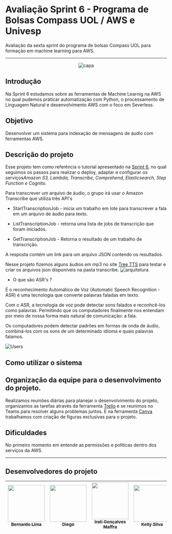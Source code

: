 # Avaliação Sprint 6 - Programa de Bolsas Compass UOL / AWS e Univesp

Avaliação da sexta sprint do programa de bolsas Compass UOL para formação em machine learning para AWS.


***

<div align="center">

![capa](https://user-images.githubusercontent.com/117780664/235557259-4fba4e86-5a6d-429d-b524-eecfe3ffaa3e.png)

</div>



## Introdução

Na Sprint 6 estudamos sobre as ferramentas de Machine Learnig na AWS no qual pudemos práticar automatização com Python, o processamento de Linguagem Natural e desenvolvimento AWS com o foco em Severless. 

## Objetivo

Desenvolver um sistema para indexação de mensagens de áudio com ferramentas AWS.


## Descrição do projeto

Esse projeto tem como referência o tutorial apresentado na [Sprint 6](https://github.com/Compass-pb-aws-2023-Univesp/sprint-6-pb-aws-univesp/tree/main), no qual seguimos os passos para realizar o deploy, adaptar e configurar os serviços*Amazon S3, Lambda, Transcribe, Comprehend, Elasticsearch, Step Function e Cognito.*

Para transcrever um arquivo de áudio, o grupo irá usar o Amazon Transcribe que utiliza três API's

* StartTranscriptionJob - inicia um trabalho em lote para transcrever a fala em um arquivo de áudio para texto. 

* ListTranscriptionJob - retorna uma lista de jobs de transcrição que foram iniciados. 

* GetTranscriptionJob - Retorna o resultado de um trabalho de transcrição. 

A resposta contém um link para um arquivo JSON contendo os resultados. 

Nesse projeto fizemos alguns áudios em mp3 no site [Tree TTS](https://freetts.com/) para testar e criar os arquivos json disponíveis na pasta transcribe.
![arquitetura](https://user-images.githubusercontent.com/117780664/235559640-e7446034-2217-445c-bc92-17aa2b346e26.png) 

* O que são ASR's ?

É o reconhecimento Automático de Voz (Automatic Speech Recognition - ASR) é uma tecnologia que converte palavras faladas em texto. 

Com o ASR, a tecnologia de voz pode detectar sons falados e reconhcê-los como palavras. 
Permitindo que os computadores finalmente nos entendam por meio de nossa forma mais natural de comunicação: a fala.

Os computadores podem detectar padrões em formas de onda de áudio, combiná-los com os sons de um determinado idioma e quais palavras falamos. 

![Users](https://user-images.githubusercontent.com/117780664/235557543-bc4dc61c-88b8-443b-9743-44e81141d94a.png)

## Como utilizar o sistema 


## Organização da equipe para o desenvolvimento do projeto. 

Realizamos reuniões diárias para planejar o desenvolvimento do projeto, organizamos as tarefas através da ferramenta [Trello](https://trello.com/invite/b/HKSC9nI2/ATTIef8afb2120a03fb385e376cc5dfd627c517F9BB6/sprint-06-grupo-3) e se reunimos no Teams para resolver alguns problemas juntos. E na ferramenta [Canva](https://www.canva.com/design/DAFe8qbRW4A/6YS02OsFGlkh2_adYpztPA/edit?utm_content=DAFe8qbRW4A&utm_campaign=designshare&utm_medium=link2&utm_source=sharebutton) trabalhamos com criação de figuras exclusivas para o projeto. 

## Dificuldades 

No primeiro momento em entende as permissões e politicas dentro dos serviços da AWS. 


***



## Desenvolvedores do projeto

| [<img src="https://avatars.githubusercontent.com/u/81330043?v=4" width=115><br><sub>Bernardo Lima</sub>](https://github.com/belima93)| [<img src="https://avatars.githubusercontent.com/u/96358027?v=4"  width=115><br><sub>Diego</sub>](https://github.com/Diegox0301) | [<img src="https://avatars.githubusercontent.com/u/124359272?v=4" width=115><br><sub>Irati Gonçalves Maffra</sub>](https://github.com/IratiMaffra) | [<img src="https://avatars.githubusercontent.com/u/88354075?v=4" width=115><br><sub>Kelly Silva</sub>](https://github.com/KellyPLSilva) | [<img src="https://avatars.githubusercontent.com/u/117780664?v=4" width=115><br><sub>Viviane Alves</sub>](https://github.com/Vivianes86) |
| :---: | :---: | :---: |:---: |:---: |
